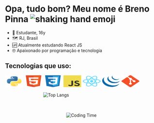# Opa, tudo bom? Meu nome é Breno Pinna <img height='32px' src='https://raw.githubusercontent.com/kaueMarques/kaueMarques/master/hi.gif' alt='shaking hand emoji' />

- :book: Estudante, 16y
- :world_map: RJ, Brasil
- :up: Atualmente estudando React JS
- :nerd_face: Apaixonado por programação e tecnologia

## Tecnologias que uso:

<div>
    <img align='center' height='40' width='60' title='Python' alt='python' src='https://github.com/devicons/devicon/blob/master/icons/python/python-original.svg' />
    <img align='center' height='40' width='60' title='HTML5' alt='html5' src='https://github.com/devicons/devicon/blob/master/icons/html5/html5-original.svg' />
    <img align='center' height='40' width='60' title='CSS3' alt='css3' src='https://github.com/devicons/devicon/blob/master/icons/css3/css3-original.svg' />
    <img align='center' height='40' width='60' title='Javascript' alt='javascript' src='https://github.com/devicons/devicon/blob/master/icons/javascript/javascript-original.svg' />
    <img align='center' height='40' width='60' title='ReactJS' alt='react' src='https://github.com/devicons/devicon/blob/master/icons/react/react-original.svg' />
    <img align='center' height='40' width='60' title='jQuery' alt='jquery' src='https://github.com/devicons/devicon/blob/master/icons/jquery/jquery-original.svg' />
    <img align='center' height='40' width='60' title='Git' alt='git' src='https://github.com/devicons/devicon/blob/master/icons/git/git-original.svg' />
</div><br>

<div style="display: flex; flex-direction: column; align-items: center; gap: 50px">
<img width="50%" src="https://readme-stats-breno.vercel.app/api/top-langs/?username=brenopinna&exclude_repo=readme-stats&custom_title=Linguagens+mais+usadas&theme=transparent" alt="Top Langs">
<img src="https://wakatime.com/share/@c361f97a-e397-4b64-a101-5ab22868eacb/9177cc04-2e5a-426a-bb5c-4550ee6d38ac.svg" alt="Coding Time">
</div>
